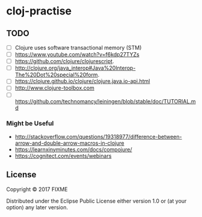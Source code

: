 # cloj-practise

## TODO
- [ ] Clojure uses software transactional memory (STM)
- [ ] https://www.youtube.com/watch?v=f6kdp27TYZs
- [ ] https://github.com/clojure/clojurescript.
- [ ] http://clojure.org/java_interop#Java%20Interop-The%20Dot%20special%20form.
- [ ] https://clojure.github.io/clojure/clojure.java.io-api.html
- [ ] http://www.clojure-toolbox.com
- [ ] https://github.com/technomancy/leiningen/blob/stable/doc/TUTORIAL.md

### Might be Useful
* http://stackoverflow.com/questions/19318977/difference-between-arrow-and-double-arrow-macros-in-clojure
* https://learnxinyminutes.com/docs/compojure/
* https://cognitect.com/events/webinars
## License

Copyright © 2017 FIXME

Distributed under the Eclipse Public License either version 1.0 or (at
your option) any later version.
